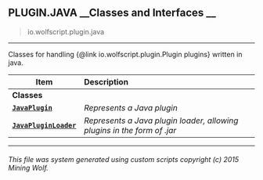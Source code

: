 ## PLUGIN.JAVA __Classes and Interfaces __

>io.wolfscript.plugin.java

---

Classes for handling {@link io.wolfscript.plugin.Plugin plugins} written in java.

Item | Description   
--- | :--- 
__Classes__|
__[`JavaPlugin`](JavaPlugin.md)__ | _Represents a Java plugin_ 
__[`JavaPluginLoader`](JavaPluginLoader.md)__ | _Represents a Java plugin loader, allowing plugins in the form of .jar_ 



---



###### This file was system generated using custom scripts copyright (c) 2015 Mining Wolf.
	

